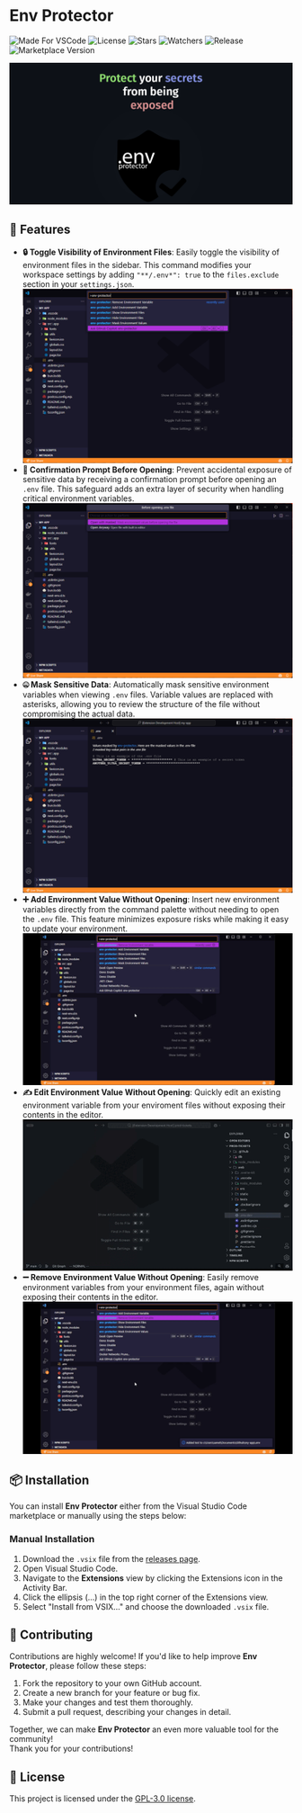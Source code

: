 # Env Protector

![Made For VSCode](https://img.shields.io/badge/Made%20for-VSCode-1f425f.svg)
![License](https://img.shields.io/github/license/sametcn99/env-protector.svg)
![Stars](https://img.shields.io/github/stars/sametcn99/env-protector.svg)
![Watchers](https://img.shields.io/github/watchers/sametcn99/env-protector.svg)
![Release](https://img.shields.io/github/release/sametcn99/env-protector.svg)
![Marketplace Version](https://img.shields.io/visual-studio-marketplace/v/sametcn99.env-protector?label=VS%20Marketplace&logo=visual-studio-code)

![Banner](assets/banner.png)

## 🚀 Features

- **🔒 Toggle Visibility of Environment Files**: Easily toggle the visibility of environment files in the sidebar. This command modifies your workspace settings by adding `"**/.env*": true` to the `files.exclude` section in your `settings.json`.  
  ![Commands](assets/commands.png)
- **🛑 Confirmation Prompt Before Opening**: Prevent accidental exposure of sensitive data by receiving a confirmation prompt before opening an `.env` file. This safeguard adds an extra layer of security when handling critical environment variables.  
  ![Confirmation Dialog](assets/dialog.png)
- **🤐 Mask Sensitive Data**: Automatically mask sensitive environment variables when viewing `.env` files. Variable values are replaced with asterisks, allowing you to review the structure of the file without compromising the actual data.  
  ![Masked Variables](assets/masked.png)
- **➕ Add Environment Value Without Opening**: Insert new environment variables directly from the command palette without needing to open the `.env` file. This feature minimizes exposure risks while making it easy to update your environment.
  ![Add Environment Value](assets/add.gif)
- **✍️ Edit Environment Value Without Opening**: Quickly edit an existing environment variable from your enviroment files without exposing their contents in the editor.
  ![Edit Environment Value](assets/edit.gif)
- **➖ Remove Environment Value Without Opening**: Easily remove environment variables from your environment files, again without exposing their contents in the editor.
  ![Remove Environment Value](assets/remove.gif)

## 📦 Installation

You can install **Env Protector** either from the Visual Studio Code marketplace or manually using the steps below:

### Manual Installation

1. Download the `.vsix` file from the [releases page](https://github.com/sametcn99/env-protector/releases).
2. Open Visual Studio Code.
3. Navigate to the **Extensions** view by clicking the Extensions icon in the Activity Bar.
4. Click the ellipsis (...) in the top right corner of the Extensions view.
5. Select "Install from VSIX..." and choose the downloaded `.vsix` file.

## 👥 Contributing

Contributions are highly welcome! If you'd like to help improve **Env Protector**, please follow these steps:

1. Fork the repository to your own GitHub account.
2. Create a new branch for your feature or bug fix.
3. Make your changes and test them thoroughly.
4. Submit a pull request, describing your changes in detail.

Together, we can make **Env Protector** an even more valuable tool for the community!  
Thank you for your contributions!

## 📄 License

This project is licensed under the [GPL-3.0 license](LICENSE).

